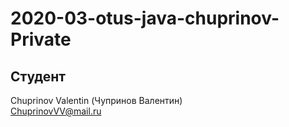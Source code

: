 # 2020-03-otus-java-chuprinov-Private<br>
## Студент<br>
Chuprinov Valentin (Чупринов Валентин)<br>
ChuprinovVV@mail.ru
